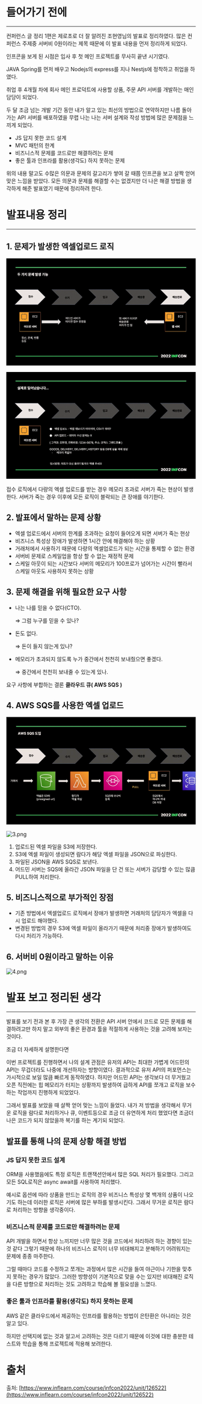 # 들어가기 전에

---

컨퍼런스 글 정리 1편은 제로초로 더 잘 알려진 조현영님의 발표로 정리하였다.
많은 컨퍼런스 주제중  서버비 0원이라는 제목 때문에 이 발표 내용을 먼저 정리하게 되었다.

인프콘을 보게 된 시점은 입사 후 첫 메인 프로젝트를 무사히 끝낸 시기였다.

JAVA Spring를 먼저 배우고 Nodejs의 express를 지나 Nestjs에 정착하고 취업을 하였다.

취업 후 4개월 차에 회사 메인 프로덕트에 사용할 상품, 주문 API 서버를 개발하는 매인 담당이 되었다.

두 달 조금 넘는 개발 기간 동안 내가 알고 있는 최선의 방법으로 연약하지만 나름 돌아가는 API 서버를 배포하였을 무렵 나는 나는 서버 설계와 작성 방법에 많은 문제점을 느끼게 되었다.

- JS 답지 못한 코드 설계
- MVC 패턴의 한계
- 비즈니스적 문제를 코드로만 해결하려는 문제
- 좋은 툴과 인프라를 활용(생각도) 하지 못하는 문제

위의 내용 말고도 수많은 의문과 문제의 갈고리가 쌓여 갈 때쯤 인프콘을 보고 살짝 얻어맞은 느낌을 받았다.
모든 의문과 문제를 해결할 수는 없겠지만 더 나은 해결 방법을 생각하게 해준 발표였기 때문에 정리하려 한다.

# 발표내용 정리

---

## 1. 문제가 발생한 엑셀업로드 로직

![0.png](./images/0.png)

![1.png](./images/1.png)

접수 로직에서 다량의 엑셀 업로드를 받는 경우 메모리 초과로 서버가 죽는 현상이 발생한다.
서버가 죽는 경우 이후에 모든 로직이 블락되는 큰 장애를 야기한다.

## 2. 발표에서 말하는 문제 상황

- 엑셀 업로드에서 서버의 한계를 초과하는 요청이 들어오게 되면 서버가 죽는 현상
- 비즈니스 특성상 장애가 발생하면 1시간 안에 해결해야 하는 상황
- 거래처에서 사용하기 때문에 다량의 엑셀업로드가 되는 시간을 통제할 수 없는 환경
- 서버비 문제로 스케일업을 항상 할 수 없는 재정적 문제
- 스케일 아웃이 되는 시간보다 서버의 메모리가 100프로가 넘어가는 시간이 빨라서 스케일 아웃도 사용하지 못하는 상황

## 3. 문제 해결을 위해 필요한 요구 사항

- 나는 나를 믿을 수 없다(CTO).
    
    ⇒ 그럼 누구를 믿을 수 있나?
    
- 돈도 없다.
    
    ⇒ 돈이 들지 않는게 있나?
    
- 메모리가 초과되지 않도록 누가 중간에서 천천히 보내줬으면 좋겠다.
    
    ⇒ 중간에서 천천히 보내줄 수 있는게 있나.
    

요구 사항에 부합하는 결론 **클라우드 큐( AWS SQS )**

## 4. **AWS SQS를 사용한 엑셀 업로드**

![2.png](./images/2.png)

![3.png](3.png)

1. 업로드된 엑셀 파일을 S3에 저장한다.
2. S3에 엑셀 파일이 생성되면 람다가 해당 엑셀 파일을 JSON으로 파싱한다.
3. 파일된 JSON을 AWS SQS로 보낸다. 
4. 어드민 서버는 SQS에 올라간 JSON 파일을 단 건 또는 서버가 감당할 수 있는 많큼 PULL하여 처리한다.

## 5. 비즈니스적으로 부가적인 장점

- 기존 방법에서 엑셀업로드 로직에서 장애가 발생하면 거래처의 담당자가 엑셀을 다시 업로드 해야했다.
- 변경된 방법의 경우 S3에 엑셀 파일이 올라가기 때문에 처리중 장애가 발생하여도 다시 처리가 가능하다.

## 6. 서버비 0원이라고 말하는 이유

![4.png](4.png)

# 발표 보고 정리된 생각

---

발표를 보기 전과 본 후 가장 큰 생각의 전환은 API 서버 안에서 코드로 모든 문제를 해결하려고만 하지 말고 외부의 좋은 환경과 툴을 적절하게 사용하는 것을 고려해 보자는 것이다.

조금 더 자세하게 설명한다면 

이번 프로젝트를 진행하면서 나의 설계 관점은 유저의 API는 최대한 가볍게 어드민의 API는 무겁더라도 나중에 개선하자는 방향이였다. 결과적으로 유저 API의 퍼포먼스는 가시적으로 보일 많큼 빠르게 동작하였다. 
하지만 어드민 API는 생각보다 더 무거웠고 오픈 직전에는 힙 메모리가 터지는 상황까지 발생하여 급하게 API를 쪼개고 로직을 보수하는 작업까지 진행하게 되었었다.

그래서 발표를 보았을 때 살짝 얻어 맞는 느낌이 들었다.
내가 저 방법을 생각해서 무거운 로직을 람다로 처리하거나 큐, 이벤트등으로 조금 더 유연하게 처리 했었다면 조금더 나은 코드가 되지 않았을까 복기를 하는 계기되 되었다. 

## 발표를 통해 나의 문제 상황 해결 방법

### JS 답지 못한 코드 설계

ORM을 사용했음에도 특정 로직은 트랜잭션안에서 많은 SQL 처리가 필요했다. 
그리고 모든 SQL로직은 async await를 사용하여 처리했다.

예시로 옵션에 따라 상품을 만드는 로직의 경우 비즈니스 특성상 몇 백개의 상품이 나오기도 하는데 이러한 로직은 서버에 많은 부하를 발생시킨다. 그래서 무거운 로직은 람다로 처리하는 방향을 생각중이다.

### 비즈니스적 문제를 코드로만 해결하려는 문제

API 개발을 하면서 항상 느끼지만 너무 많은 것을 코드에서 처리하려 하는 경향이 있는 것 같다 그렇기 때문에 하나의 비즈니스 로직이 너무 비대해지고 분해하기 어려워지는 문제에 종종 마주한다. 

그럴 때마다 코드를 수정하고 쪼개는 과정에서 많은 시간을 들여 야근이나 기한을 맞추지 못하는 경우가 많았다.
그러한 방향성이 기본적으로 맞을 수는 있지만 비대해진 로직을 다른 방향으로 처리하는 것도 고려하고 학습해 볼 필요성을 느꼈다. 

### 좋은 툴과 인프라를 활용(생각도) 하지 못하는 문제

AWS 같은 클라우드에서 제공하는 인프라를 활용하는 방법이 은탄환은 아니라는 것은 알고 있다.

하지만 선택지에 없는 것과 알고서 고려하는 것은 다르기 때문에 이것에 대한 충분한 테스트와 학습을 통해 프로젝트에 적용해 보려한다.


# 출처
출처: [https://www.inflearn.com/course/infcon2022/unit/126522](https://www.inflearn.com/course/infcon2022/unit/126522)